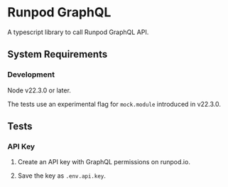 # Runpod GraphQL

A typescript library to call Runpod GraphQL API.


## System Requirements

### Development

Node v22.3.0 or later.

The tests use an experimental flag for `mock.module` introduced in v22.3.0.


## Tests

### API Key

1. Create an API key with GraphQL permissions on runpod.io.

2. Save the key as `.env.api.key`.